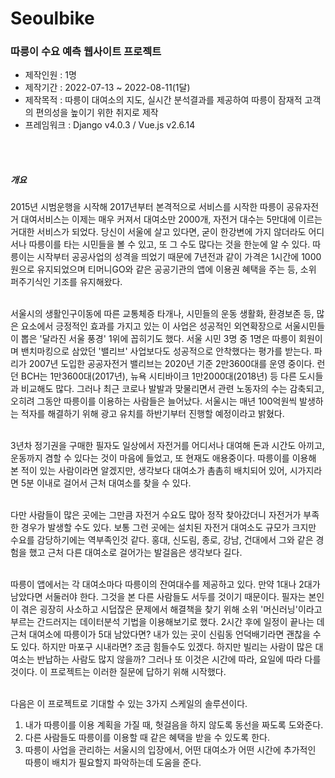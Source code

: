 # Seoulbike
<h3>따릉이 수요 예측 웹사이트 프로젝트</h3>

<ul>
<li>제작인원 : 1명</li>
<li>제작기간 : 2022-07-13 ~ 2022-08-11(1달)</li>
<li>제작목적 : 따릉이 대여소의 지도, 실시간 분석결과를 제공하여 따릉이 잠재적 고객의 편의성을 높이기 위한 취지로 제작</li>
<li>프레임워크 : Django v4.0.3 / Vue.js v2.6.14</li>

</ul>
<br/>
<br/>
<h5>개요</h5>
2015년 시범운행을 시작해 2017년부터 본격적으로 서비스를 시작한 따릉이 공유자전거 대여서비스는 이제는 매우 커져서
대여소만 2000개, 자전거 대수는 5만대에 이르는 거대한 서비스가 되었다. 당신이 서울에 살고 있다면, 굳이 한강변에 가지 않더라도 
어디서나 따릉이를 타는 시민들을 볼 수 있고, 또 그 수도 많다는 것을 한눈에 알 수 있다. 
따릉이는 시작부터 공공사업의 성격을 띄었기 때문에 7년전과 같이 가격은 1시간에 1000원으로 유지되었으며
티머니GO와 같은 공공기관의 앱에 이용권 혜택을 주는 등, 소위 퍼주기식인 기조를 유지해왔다.<br/><br/>

서울시의 생활인구이동에 따른 교통체증 타개나, 시민들의 운동 생활화, 환경보존 등, 많은 요소에서 긍정적인
효과를 가지고 있는 이 사업은 성공적인 외연확장으로 서울시민들이 뽑은 '달라진 서울 풍경' 1위에 꼽히기도 했다. 서울 시민 3명 중
1명은 따릉이 회원이며 밴치마킹으로 삼았던 '밸리브' 사업보다도 성공적으로 안착했다는 평가를 받는다. 파리가 2007년 도입한 공공자전거 
밸리브는 2020년 기준 2만3600대를 운영 중이다. 런던 BCH는 1만3600대(2017년), 뉴욕 시티바이크 1만2000대(2018년) 등 다른 도시들과 비교해도 많다.
그러나 최근 코로나 발발과 맞물리면서 관련 노동자의 수는 감축되고, 오히려 그동안 따릉이를 이용하는 사람들은 늘어났다.
서울시는 매년 100억원씩 발생하는 적자를 해결하기 위해 광고 유치를 하반기부터 진행할 예정이라고 밝혔다.<br/><br/>

3년차 정기권을 구매한 필자도 일상에서 자전거를 어디서나 대여해 
돈과 시간도 아끼고, 운동까지 겸할 수 있다는 것이 마음에 들었고, 또 현재도 애용중이다. 따릉이를 이용해 본 적이 있는
사람이라면 알겠지만, 생각보다 대여소가 촘촘히 배치되어 있어, 시가지라면 5분 이내로 걸어서 근처 대여소를 찾을 수 있다.<br/><br/>

다만 사람들이 많은 곳에는 그만큼 자전거 수요도 많아 정작 찾아갔더니 자전거가 부족한 경우가 발생할 수도 있다.
보통 그런 곳에는 설치된 자전거 대여소도 규모가 크지만 수요를 감당하기에는 역부족인것 같다.
홍대, 신도림, 종로, 강남, 건대에서 그와 같은 경험을 했고 근처 다른 대여소로 걸어가는 발걸음은 생각보다 길다.<br/><br/>

따릉이 앱에서는 각 대여소마다 따릉이의 잔여대수를 제공하고 있다. 만약 1대나 2대가 남았다면 서둘러야 한다.
그것을 본 다른 사람들도 서두를 것이기 때문이다. 필자는 본인이 겪은 굉장히 사소하고 시덥잖은 문제에서 해결책을 찾기 위해
소위 '머신러닝'이라고 부르는 간드러지는 데이터분석 기법을 이용해보기로 했다. 2시간 후에 일정이 끝나는 데 근처 대여소에 따릉이가 5대 남았다면? 
내가 있는 곳이 신림동 언덕배기라면 괜찮을 수도 있다. 하지만 마포구 시내라면? 조금 힘들수도 있겠다. 하지만 빌리는 사람이 많은 대여소는 반납하는 사람도 많지
않을까? 그러나 또 이것은 시간에 따라, 요일에 따라 다를 것이다. 이 프로젝트는 이러한
질문에 답하기 위해 시작했다.<br/><br/>

다음은 이 프로젝트로 기대할 수 있는 3가지 스케일의 솔루션이다.<br/>
<ol>
<li>내가 따릉이를 이용 계획을 가질 때, 헛걸음을 하지 않도록 동선을 짜도록 도와준다.</li>
<li>다른 사람들도 따릉이를 이용할 때 같은 혜택을 받을 수 있도록 한다.</li>
<li>따릉이 사업을 관리하는 서울시의 입장에서, 어떤 대여소가 어떤 시간에 추가적인 따릉이 배치가 필요할지 파악하는데 도움을 준다.</li>
</ol>

    
